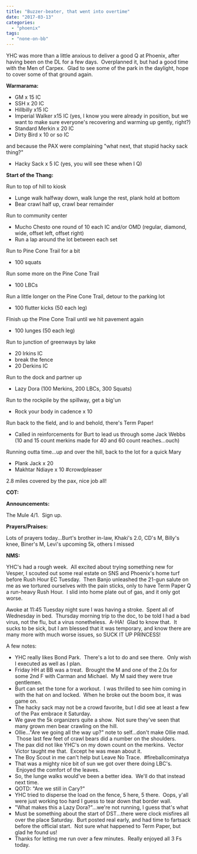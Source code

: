 ```yaml
---
title: "Buzzer-beater, that went into overtime"
date: "2017-03-13"
categories: 
  - "phoenix"
tags: 
  - "none-on-bb"
---
```


YHC was more than a little anxious to deliver a good Q at Phoenix, after having been on the DL for a few days.  Overplanned it, but had a good time with the Men of Carpex.  Glad to see some of the park in the daylight, hope to cover some of that ground again.

**Warmarama:**

- GM x 15 IC
- SSH x 20 IC
- Hillbilly x15 IC
- Imperial Walker x15 IC (yes, I know you were already in position, but we want to make sure everyone's recovering and warming up gently, right?)
- Standard Merkin x 20 IC
- Dirty Bird x 10 or so IC

and because the PAX were complaining "what next, that stupid hacky sack thing?"

- Hacky Sack x 5 IC (yes, you will see these when I Q)

**Start of the Thang:**

Run to top of hill to kiosk

- Lunge walk halfway down, walk lunge the rest, plank hold at bottom
- Bear crawl half up, crawl bear remainder

Run to community center

- Mucho Chesto one round of 10 each IC and/or OMD (regular, diamond, wide, offset left, offset right)
- Run a lap around the lot between each set

Run to Pine Cone Trail for a bit

- 100 squats

Run some more on the Pine Cone Trail

- 100 LBCs

Run a little longer on the Pine Cone Trail, detour to the parking lot

- 100 flutter kicks (50 each leg)

FInish up the Pine Cone Trail until we hit pavement again

- 100 lunges (50 each leg)

Run to junction of greenways by lake

- 20 Irkins IC
- break the fence
- 20 Derkins IC

Run to the dock and partner up

- Lazy Dora (100 Merkins, 200 LBCs, 300 Squats)

Run to the rockpile by the spillway, get a big'un

- Rock your body in cadence x 10

Run back to the field, and lo and behold, there's Term Paper!

- Called in reinforcements for Burt to lead us through some Jack Webbs (10 and 15 count merkins made for 40 and 60 count reaches...ouch)

Running outta time...up and over the hill, back to the lot for a quick Mary

- Plank Jack x 20
- Makhtar Ndiaye x 10 #crowdpleaser

2.8 miles covered by the pax, nice job all!

**COT:**

**Announcements:**

The Mule 4/1.  Sign up.

**Prayers/Praises:**

Lots of prayers today...Burt's brother in-law, Khaki's 2.0, CD's M, Billy's knee, Biner's M, Levi's upcoming 5k, others I missed

**NMS:**

YHC's had a rough week.  All excited about trying something new for Vesper, I scouted out some real estate on SNS and Phoenix's home turf before Rush Hour EC Tuesday.  Then Banjo unleashed the 21-gun salute on me as we tortured ourselves with the pain sticks, only to have Term Paper Q a run-heavy Rush Hour.  I slid into home plate out of gas, and it only got worse.

Awoke at 11:45 Tuesday night sure I was having a stroke.  Spent all of Wednesday in bed.  Thursday morning trip to the doc, to be told I had a bad virus, not the flu, but a virus nonetheless.  A-HA!  Glad to know that.  It sucks to be sick, but I am blessed that it was temporary, and know there are many more with much worse issues, so SUCK IT UP PRINCESS!

A few notes:

- YHC really likes Bond Park.  There's a lot to do and see there.  Only wish I executed as well as I plan.
- Friday HH at BB was a treat.  Brought the M and one of the 2.0s for some 2nd F with Carman and Michael.  My M said they were true gentlemen. <snerk>
- Burt can set the tone for a workout.  I was thrilled to see him coming in with the hat on and locked.  When he broke out the boom box, it was game on.
- The hacky sack may not be a crowd favorite, but I did see at least a few of the Pax embrace it Saturday.
- We gave the 5k organizers quite a show.  Not sure they've seen that many grown men bear crawling on the hill.
- Ollie..."Are we going all the way up?" note to self...don't make Ollie mad.  Those last few feet of crawl bears did a number on the shoulders.
- The pax did not like YHC's on my down count on the merkins.  Vector Victor taught me that.  Except he was mean about it.
- The Boy Scout in me can't help but Leave No Trace.  #fireballcominatya
- That was a mighty nice bit of sun we got over there doing LBC's.  Enjoyed the comfort of the leaves.
- So, the lunge walks would've been a better idea.  We'll do that instead next time.
- QOTD: "Are we still in Cary?"
- YHC tried to disperse the load on the fence, 5 here, 5 there.  Oops, y'all were just working too hard I guess to tear down that border wall.
- "What makes this a Lazy Dora?"...we're not running, I guess that's what
- Must be something about the start of DST...there were clock misfires all over the place Saturday.  Burt posted real early, and had time to fartsack before the official start.  Not sure what happened to Term Paper, but glad he found us!
- Thanks for letting me run over a few minutes.  Really enjoyed all 3 Fs today.
